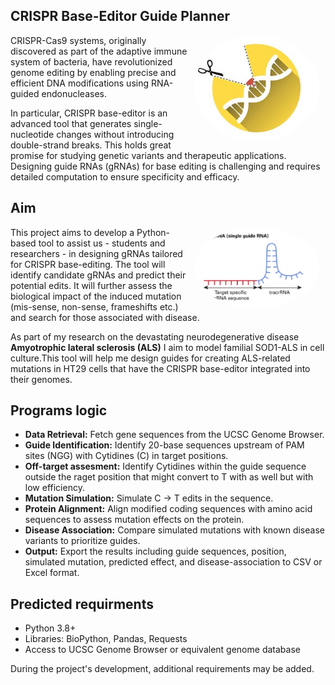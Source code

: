 ## CRISPR Base-Editor Guide Planner
<img src="CRISPR BE.jpg" align="right" width="200" style="border-radius: 50%; margin-right: 10px;"> CRISPR-Cas9 systems, originally discovered as part of the adaptive immune system of bacteria, have revolutionized genome editing by enabling precise and efficient DNA modifications using RNA-guided endonucleases. 

In particular, CRISPR base-editor is an advanced tool that generates single-nucleotide changes without introducing double-strand breaks. This holds great promise for studying genetic variants and therapeutic applications. Designing guide RNAs (gRNAs) for base editing is challenging and requires detailed computation to ensure specificity and efficacy. 

## Aim
<img src="sgRNA.jpg" align="right" width="200" style="border-radius: 50%; margin-right: 10px;">
This project aims to develop a Python-based tool to assist us - students and researchers - in designing gRNAs tailored for CRISPR base-editing. The tool will identify candidate gRNAs and predict their potential edits. It will further assess the biological impact of the induced mutation (mis-sense, non-sense, frameshifts etc.) and search for those associated with disease.

As part of my research on the devastating neurodegenerative disease **Amyotrophic lateral sclerosis (ALS)** I aim to model familial SOD1-ALS in cell culture.This tool will help me design guides for creating ALS-related mutations in HT29 cells that have the CRISPR base-editor integrated into their genomes.

## Programs logic 

- **Data Retrieval:** Fetch gene sequences from the UCSC Genome Browser.
- **Guide Identification:** Identify 20-base sequences upstream of PAM sites (NGG) with Cytidines (C) in target positions.
- **Off-target assesment:** Identify Cytidines within the guide sequence outside the raget position that might convert to T with as well but with low efficiency. 
- **Mutation Simulation:** Simulate C → T edits in the sequence.
- **Protein Alignment:** Align modified coding sequences with amino acid sequences to assess mutation effects on the protein.
- **Disease Association:** Compare simulated mutations with known disease variants to prioritize guides.
- **Output:** Export the results including guide sequences, position, simulated mutation, predicted effect, and disease-association to CSV or Excel format.

## Predicted requirments
- Python 3.8+
- Libraries: BioPython, Pandas, Requests
- Access to UCSC Genome Browser or equivalent genome database

During the project's development, additional requirements may be added.  
